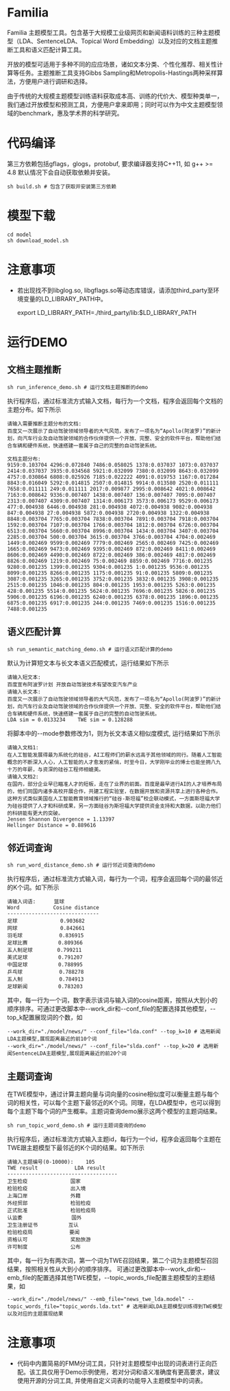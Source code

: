 # Familia

Familia 主题模型工具。包含基于大规模工业级网页和新闻语料训练的三种主题模型（LDA、SentenceLDA、Topical Word Embedding）以及对应的文档主题推断工具和语义匹配计算工具。

开放的模型可适用于多种不同的应应场景，诸如文本分类、个性化推荐、相关性计算等任务。主题推断工具支持Gibbs Sampling和Metropolis-Hastings两种采样算法，方便用户进行调研和选择。

由于传统的大规模主题模型训练语料获取成本高、训练的代价大、模型种类单一，我们通过开放模型和预测工具，方便用户拿来即用；同时可以作为中文主题模型领域的benchmark，惠及学术界的科学研究。

# 代码编译
第三方依赖包括gflags，glogs，protobuf, 要求编译器支持C++11, 如 g++ >= 4.8 
默认情况下会自动获取依赖并安装。
    
    sh build.sh # 包含了获取并安装第三方依赖

# 模型下载

    cd model
    sh download_model.sh

# 注意事项
*   若出现找不到libglog.so, libgflags.so等动态库错误，请添加third_party至环境变量的LD_LIBRARY_PATH中。


    export LD_LIBRARY_PATH=./third_party/lib:$LD_LIBRARY_PATH


# 运行DEMO
## 文档主题推断
    
    sh run_inference_demo.sh # 运行文档主题推断的demo
    
执行程序后，通过标准流方式输入文档，每行为一个文档，程序会返回每个文档的主题分布。如下所示

    请输入需要推断主题分布的文档:
    百度又一次展示了自动驾驶领域领导者的大气风范，发布了一项名为“Apollo(阿波罗)”的新计划，向汽车行业及自动驾驶领域的合作伙伴提供一个开放、完整、安全的软件平台，帮助他们结合车辆和硬件系统，快速搭建一套属于自己的完整的自动驾驶系统。
    
    文档主题分布:
    9159:0.103704 4296:0.072840 7486:0.058025 1378:0.037037 1073:0.037037 2414:0.037037 3935:0.034568 5921:0.032099 7380:0.032099 8643:0.032099 4757:0.030864 6808:0.025926 7185:0.022222 4091:0.019753 1167:0.017284 8843:0.016049 5292:0.014815 2507:0.014815 9914:0.013580 2520:0.011111 7658:0.011111 249:0.011111 2017:0.009877 2995:0.008642 4021:0.008642 7163:0.008642 9336:0.007407 1438:0.007407 136:0.007407 7095:0.007407 2313:0.007407 4309:0.007407 1314:0.006173 3573:0.006173 9529:0.006173 477:0.004938 6446:0.004938 281:0.004938 4072:0.004938 9082:0.004938 847:0.004938 27:0.004938 5872:0.004938 2720:0.004938 1322:0.004938 8848:0.003704 7765:0.003704 7838:0.003704 7891:0.003704 7918:0.003704 1592:0.003704 7107:0.003704 1766:0.003704 1812:0.003704 6726:0.003704 6513:0.003704 5660:0.003704 8996:0.003704 1434:0.003704 3407:0.003704 2285:0.003704 500:0.003704 3615:0.003704 3766:0.003704 4704:0.002469 1449:0.002469 9599:0.002469 7779:0.002469 2565:0.002469 7425:0.002469 1665:0.002469 9473:0.002469 9395:0.002469 872:0.002469 8411:0.002469 8606:0.002469 4490:0.002469 8722:0.002469 386:0.002469 4817:0.002469 8826:0.002469 1219:0.002469 75:0.002469 8859:0.002469 7716:0.001235 9280:0.001235 1399:0.001235 9304:0.001235 1:0.001235 9536:0.001235 8099:0.001235 8266:0.001235 1175:0.001235 91:0.001235 5809:0.001235 3087:0.001235 3265:0.001235 3752:0.001235 3832:0.001235 3908:0.001235 2515:0.001235 1046:0.001235 804:0.001235 1953:0.001235 5263:0.001235 428:0.001235 5514:0.001235 5624:0.001235 7696:0.001235 5826:0.001235 5906:0.001235 6196:0.001235 6240:0.001235 6378:0.001235 1896:0.001235 6875:0.001235 6917:0.001235 244:0.001235 7469:0.001235 1516:0.001235 7488:0.001235


## 语义匹配计算

    sh run_semantic_matching_demo.sh # 运行语义匹配计算的demo

默认为计算短文本与长文本语义匹配模式，运行结果如下所示

    请输入短文本:
    百度宣布阿波罗计划 开放自动驾驶技术有望改变汽车产业
    请输入长文本:
    百度又一次展示了自动驾驶领域领导者的大气风范，发布了一项名为“Apollo(阿波罗)”的新计划，向汽车行业及自动驾驶领域的合作伙伴提供一个开放、完整、安全的软件平台，帮助他们结合车辆和硬件系统，快速搭建一套属于自己的完整的自动驾驶系统。
    LDA sim = 0.0133234    TWE sim = 0.128288

将脚本中的--mode参数修改为1，则为长文本语义相似度模式, 运行结果如下所示

    请输入文档1:
    在人工智能发展得最为系统化的硅谷，AI工程师们的薪水远高于其他领域的同行。随着人工智能概念的不断深入人心，人工智能的人才愈发的紧俏，时至今日，大学刚毕业的博士也能坐拥八九十万的年薪，与资深的硅谷工程师相媲美。
    请输入文档2:
    在国内，部分企业早已瞄准人才的短板，走在了业界的前面。百度是最早进行AI的人才培养布局的，他们同国内诸多高校开展合作，共建工程实验室，在数据开放和资源共享上进行各种合作。这种方式类似美国在人工智能教育领域推行的“硅谷-斯坦福”校企联动模式，一方面斯坦福大学为硅谷提供了人才和科研成果，另一方面硅谷为斯坦福大学提供资金支持和大数据，以助力他们的科研能有更大的突破。
    Jensen Shannon Divergence = 1.13397    
    Hellinger Distance = 0.889616

## 邻近词查询

    sh run_word_distance_demo.sh # 运行邻近词查询的demo

执行程序后，通过标准流方式输入词，每行为一个词，程序会返回每个词的最邻近的K个词。如下所示

    请输入词语:      篮球
    Word           Cosine distance
    ------------------------------
    足球              0.903682
    网球              0.842661
    羽毛球            0.836915
    足球比赛          0.809366
    五人制足球        0.799211
    美式足球          0.791207
    中国足球          0.788995
    乒乓球            0.788278
    五人制            0.784913
    足球新闻          0.783203

其中，每一行为一个词，数字表示该词与输入词的cosine距离，按照从大到小的顺序排序。可通过更改脚本中--work_dir和--conf_file的配置选择其他模型，--top_k配置展现词的个数，如

    --work_dir="./model/news/" --conf_file="lda.conf" --top_k=10 # 选用新闻LDA主题模型,展现距离最近的前10个词
    --work_dir="./model/news/" --conf_file="slda.conf" --top_k=20 # 选用新闻SentenceLDA主题模型,展现距离最近的前20个词

## 主题词查询
在TWE模型中，通过计算主题向量与词向量的cosine相似度可以衡量主题与每个词的相关性，可以每个主题下最邻近的K个词。同理，在LDA模型中，也可以得到每个主题下每个词的产生概率。主题词查询demo展示这两个模型的主题词结果。

    sh run_topic_word_demo.sh # 运行主题词查询的demo

执行程序后，通过标准流方式输入主题id，每行为一个id，程序会返回每个主题在TWE跟主题模型下最邻近的K个词的结果。如下所示

    请输入主题编号(0-10000):    105
    TWE result            LDA result
    ------------------------------------
    卫生检疫              国家
    检验检疫              出入境
    上海口岸              外籍
    外经贸部              检验检疫
    正式批准              检验检疫局
    认监委                国外
    卫生注册证书          互认
    检验检疫局            要闻
    资格认可              奖励旅游
    许可制度              公布

其中，每一行为有两次词，第一个词为TWE召回结果，第二个词为主题模型召回结果，按照相关性从大到小的顺序排序。
可通过更改脚本中--work_dir和--emb_file的配置选择其他TWE模型，--topic_words_file配置主题模型的主题结果，如

    --work_dir="./model/news/" --emb_file="news_twe_lda.model" --topic_words_file="topic_words.lda.txt" # 选用新闻LDA主题模型训练得到TWE模型以及对应的主题展现结果

# 注意事项
* 代码中内置简易的FMM分词工具，只针对主题模型中出现的词表进行正向匹配。该工具仅用于Demo示例使用，若对分词和语义准确度有更高要求，建议使用开源的分词工具, 并使用自定义词表的功能导入主题模型中的词表。

